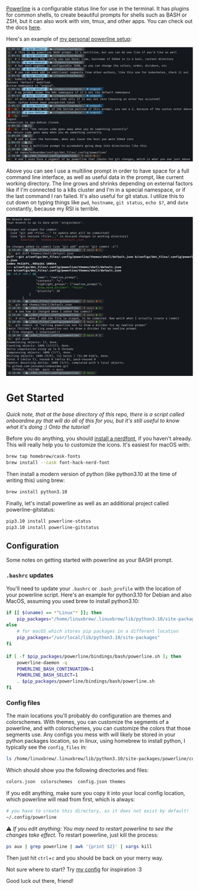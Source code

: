 [Powerline](https://github.com/powerline/powerline/tree/master) is a configurable status line for use in the terminal. It has plugins for common shells, to create beautiful prompts for shells such as BASH or ZSH, but it can also work with vim, tmux, and other apps. You can check out the docs [here](https://powerline.readthedocs.io/en/master/index.html).

Here's an example of [my personal powerline setup](https://github.com/jessebot/onboardme/tree/main/configs/dot_files/.config/powerline):

<img src="https://raw.githubusercontent.com/jessebot/onboardme/main/screenshots/ssh_powerline_example.png" width="800">

Above you can see I use a multiline prompt in order to have space for a full command line interface, as well as useful data in the prompt, like current working directory. The line grows and shrinks depending on external factors like if I'm connected to a k8s cluster and I'm in a special namespace, or if the last command I ran failed. It's also useful for git status. I utilize this to cut down on typing things like `pwd`, `hostname`, `git status`, `echo $?`, and `date` constantly, because my RSI is terrible.

<img src="https://raw.githubusercontent.com/jessebot/onboardme/main/screenshots/git_powerline_example.png" width="800">

# Get Started
*Quick note, that at the base directory of this repo, there is a script called onboardme.py that will do all of this for you, but it's still useful to know what it's doing :) Onto the tutorial!*

Before you do anything, you should [install a nerdfont](https://github.com/ryanoasis/nerd-fonts#font-installation), if you haven't already. This will really help you to customize the icons. It's easiest for macOS with:
```bash
brew tap homebrew/cask-fonts
brew install --cask font-hack-nerd-font
```

Then install a modern version of python (like python3.10 at the time of writing this) using brew:
```bash
brew install python3.10
```

Finally, let's install powerline as well as an additional project called powerline-gitstatus:
```bash
pip3.10 install powerline-status
pip3.10 install powerline-gitstatus
```

## Configuration
Some notes on getting started with powerline as your BASH prompt.

### `.bashrc` updates
You'll need to update your `.bashrc` or `.bash_profile` with the location of your powerline script. Here's an example for python3.10 for Debian and also MacOS, assuming you used brew to install python3.10:
```bash
if [[ $(uname) == *"Linux"* ]]; then
    pip_packages="/home/linuxbrew/.linuxbrew/lib/python3.10/site-packages"
else
    # for macOS which stores pip packages in a different location
    pip_packages="/usr/local/lib/python3.10/site-packages"
fi

if [ -f $pip_packages/powerline/bindings/bash/powerline.sh ]; then
    powerline-daemon -q
    POWERLINE_BASH_CONTINUATION=1
    POWERLINE_BASH_SELECT=1
    . $pip_packages/powerline/bindings/bash/powerline.sh
fi
```

### Config files
The main locations you'll probably do configuration are themes and colorschemes. With themes, you can customize the segments of a powerline, and with colorschemes, you can customize the colors that those segments use. Any configs you mess with will likely be stored in your python packages location, so in linux, using homebrew to install python, I typically see the `config_files` in:
```bash
ls /home/linuxbrew/.linuxbrew/lib/python3.10/site-packages/powerline/config_files/
```

Which should show you the following directories and files:
```bash
colors.json  colorschemes  config.json themes
```

If you edit anything, make sure you copy it into your local config location, which powerline will read from first, which is always:
```bash
# you have to create this directory, as it does not exist by default!
~/.config/powerline
```

⚠️ *If you edit anything: You may need to restart powerline to see the changes take effect.* To restart powerline, just kill the process:
```bash
ps aux | grep powerline | awk '{print $2}' | xargs kill
```
Then just hit `ctrl`+`c` and you should be back on your merry way.

Not sure where to start? Try [my config](https://github.com/jessebot/onboardme/tree/main/configs/dot_files/.config/powerline) for inspiration :3

Good luck out there, friend!
